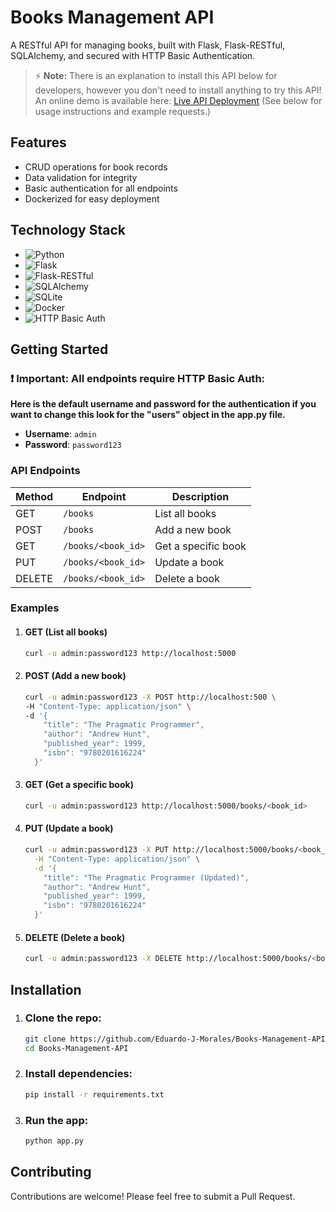# Books Management API

A RESTful API for managing books, built with Flask, Flask-RESTful, SQLAlchemy, and secured with HTTP Basic Authentication.

> ⚡ **Note:** There is an explanation to install this API below for developers, however you don't need to install anything to try this API!  
> An online demo is available here: [Live API Deployment](https://books-management-api.zeabur.app/)
> (See below for usage instructions and example requests.)

## Features 

- CRUD operations for book records
- Data validation for integrity
- Basic authentication for all endpoints
- Dockerized for easy deployment

## Technology Stack

- ![Python](https://img.shields.io/badge/Python-3.9-blue?logo=python)
- ![Flask](https://img.shields.io/badge/Flask-2.x-green?logo=flask)
- ![Flask-RESTful](https://img.shields.io/badge/Flask--RESTful-API-lightgrey)
- ![SQLAlchemy](https://img.shields.io/badge/SQLAlchemy-ORM-red?logo=sqlalchemy)
- ![SQLite](https://img.shields.io/badge/SQLite-Database-blue?logo=sqlite)
- ![Docker](https://img.shields.io/badge/Docker-Container-2496ED?logo=docker)
- ![HTTP Basic Auth](https://img.shields.io/badge/Auth-Basic-lightgrey)

## Getting Started

### ❗ **Important:**  All endpoints require HTTP Basic Auth:

**Here is the default username and password for the authentication if you want to change this look for the "users" object in the app.py file.**

- **Username**: `admin`
- **Password**: `password123`

### API Endpoints

| Method | Endpoint             | Description          |
|--------|----------------------|----------------------|
| GET    | `/books`             | List all books       |
| POST   | `/books`             | Add a new book       |
| GET    | `/books/<book_id>`   | Get a specific book  |
| PUT    | `/books/<book_id>`   | Update a book        |
| DELETE | `/books/<book_id>`   | Delete a book        |

### Examples

1. #### GET (List all books)
    ```sh
    curl -u admin:password123 http://localhost:5000
    ```

2. #### POST (Add a new book)
    ```sh
    curl -u admin:password123 -X POST http://localhost:500 \
    -H "Content-Type: application/json" \
    -d '{
        "title": "The Pragmatic Programmer",
        "author": "Andrew Hunt",
        "published_year": 1999,
        "isbn": "9780201616224"
      }'
    ```

3. #### GET (Get a specific book)
    ```sh
    curl -u admin:password123 http://localhost:5000/books/<book_id>
    ```

4. #### PUT (Update a book)
    ```sh
    curl -u admin:password123 -X PUT http://localhost:5000/books/<book_id> \
      -H "Content-Type: application/json" \
      -d '{
        "title": "The Pragmatic Programmer (Updated)",
        "author": "Andrew Hunt",
        "published_year": 1999,
        "isbn": "9780201616224"
      }'
    ```

5. #### DELETE (Delete a book)
   ```sh
   curl -u admin:password123 -X DELETE http://localhost:5000/books/<book_id>
   ```

## Installation

1. ### Clone the repo:
    ```sh
    git clone https://github.com/Eduardo-J-Morales/Books-Management-API.git
    cd Books-Management-API
     ```
    
2. ### Install dependencies:
    ```sh
    pip install -r requirements.txt
    ```
    
3. ### Run the app:
    ```sh
    python app.py
    ```

## Contributing

Contributions are welcome! Please feel free to submit a Pull Request.
